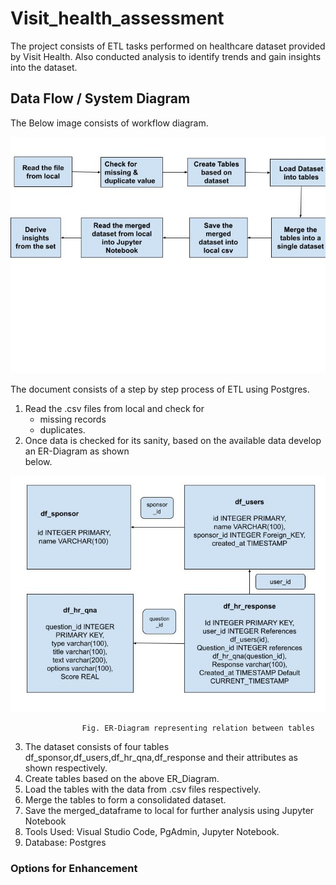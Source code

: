 # Visit_health_assessment
The project consists of ETL tasks performed on healthcare dataset provided by Visit Health. Also conducted analysis to identify trends and gain insights into the dataset.

## Data Flow / System  Diagram

The Below image consists of workflow diagram.

![Data Flow/Logical Diagram](WorkFlow_Log.jpg)

The document consists of a step by step process of ETL using Postgres.

1. Read the .csv files from local and check for
    * missing records
    * duplicates.
2. Once data is checked for its sanity, based on the available data develop an ER-Diagram as shown  
   below.  

![ER-Diagram](ER-diagram.jpg)

                    Fig. ER-Diagram representing relation between tables

3. The dataset consists of four tables df_sponsor,df_users,df_hr_qna,df_response and their attributes
   as shown respectively.
4. Create tables based on the above ER_Diagram.
5. Load the tables with the data from .csv files respectively.
6. Merge the tables to form a consolidated dataset.
7. Save the merged_dataframe to local for further analysis using Jupyter Notebook
8. Tools Used: Visual Studio Code, PgAdmin, Jupyter Notebook.
9. Database: Postgres


### Options for Enhancement

